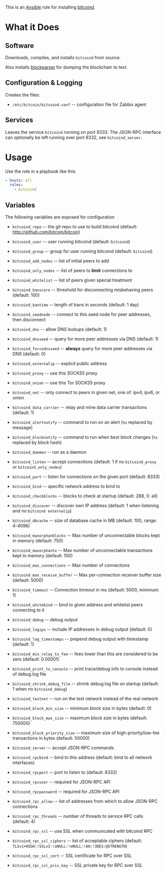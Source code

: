 This is an [Ansible](http://www.ansible.com/home) role for installing
[bitcoind](https://github.com/bitcoin/bitcoin).

# What it Does

## Software

Downloads, compiles, and installs `bitcoind` from source.

Also installs [blockparser](https://github.com/mcdee/blockparser) for
dumping the blockchain to text.

## Configuration & Logging

Creates the files:

* `/etc/bitcoin/bitcoind.conf` -- configuration file for Zabbix agent

## Services

Leaves the service `bitcoind` running on port 8333.  The JSON-RPC
interface can optionally be left running over port 8332, see
`bitcoind_server`.

# Usage

Use the role in a playbook like this:

```yaml
- hosts: all
  roles:
    - bitcoind
```

## Variables

The following variables are exposed for configuration

* `bitcoind_repo` -- the git repo to use to build bitcoind (default: http://github.com/bitcoin/bitcoin)
* `bitcoind_user` -- user running bitcoind (default: `bitcoind`)
* `bitcoind_group` -- group for user running bitcoind (default: `bitcoind`)

* `bitcoind_add_nodes` -- list of initial peers to add
* `bitcoind_only_nodes` -- list of peers to **limit** connections to
* `bitcoind_whitelist` -- list of peers given special treatment
* `bitcoind_banscore` -- threshold for disconnecting misbehaving peers (default: 100)
* `bitcoind_bantime` -- length of bans in seconds (default: 1 day)
* `bitcoind_seednode` -- connect to this seed node for peer addresses, then disconnect
* `bitcoind_dns` -- allow DNS lookups (default: 1)
* `bitcoind_dnsseed` -- query for more peer addresses via DNS (default: 1)
* `bitcoind_forcednsseed` -- **always** query for more peer addresses via DNS (default: 0)
* `bitcoind_externalip` -- explicit public address
* `bitcoind_proxy` -- use this SOCKS5 proxy
* `bitcoind_onion` -- use this Tor SOCKS5 proxy
* `bitcoind_net` -- only connect to peers in given net, one of: ipv4, ipv6, or onion
* `bitcoind_data_carrier` -- relay and mine data carrier transactions (default: 1)

* `bitcoind_alertnotify` -- command to run on an alert (`%s` replaced by message)
* `bitcoind_blocknotify` -- command to run when best block changes (`%s` replaced by block hash)

* `bitcoind_daemon` -- run as a daemon
* `bitcoind_listen` -- accept connections (default: 1 if no `bitcoind_proxy` or `bitcoind_only_nodes`)
* `bitcoind_port` -- listen for connections on the given port (default: 8333)
* `bitcoind_bind` -- specific network address to bind to
* `bitcoind_checkblocks` -- blocks to check at startup (default: 288, 0: all)
* `bitcoind_discover` -- discover own IP address (default: 1 when listening and no `bitcoind externalip`)

* `bitcoind_dbcache` -- size of database cache in MB (default: 100, range: 4-4096)
* `bitcoind_maxorphanblocks` -- Max number of unconnectable blocks kept in memory (default: 750)
* `bitcoind_maxorphantx` -- Max number of unconnectable transactions kept in memory (default: 100)
* `bitcoind_max_connections` -- Max number of connections
* `bitcoind_max_receive_buffer` -- Max per-connection receiver buffer size (default: 5000)
* `bitcoind_timeout` -- Connection timeout in ms (default: 5000, minimum: 1)
* `bitcoind_whitebind` -- bind to given address and whitelist peers connecting to it

* `bitcoind_debug` -- debug output
* `bitcoind_logips` -- include IP addresses in debug output (default: 0)
* `bitcoind_log_timestamps` -- prepend debug output with timestamp (default: 1)
* `bitcoind_min_relay_tx_fee` -- fees lower than this are considered to be zero (default: 0.00001)
* `bitcoind_print_to_console` -- print trace/debug info to console instead of debug.log file
* `bitcoind_shrink_debug_file` -- shrink debug.log file on startup (default: 1 when no `bitcoind_debug`)
* `bitcoind_testnet` -- run on the test network instead of the real network

* `bitcoind_block_min_size` -- minimum block size in bytes (default: 0)
* `bitcoind_block_max_size` -- maximum block size in bytes (default: 750000)
* `bitcoind_block_priority_size` -- maximum size of high-priority/low-fee transactions in bytes (default: 50000)

* `bitcoind_server` -- accept JSON-RPC commands
* `bitcoind_rpcbind` -- bind to this address (default: bind to all network interfaces)
* `bitcoind_rpcport` -- port to listen to (default: 8332)
* `bitcoind_rpcuser` -- required for JSON-RPC API
* `bitcoind_rpcpassword` -- required for JSON-RPC API
* `bitcoind_rpc_allow` -- list of addresses from which to allow JSON-RPC connections
* `bitcoind_rpc_threads` -- number of threads to service RPC calls (default: 4)

* `bitcoind_rpc_ssl` -- use SSL when communicated with bitcoind RPC
* `bitcoind_rpc_ssl_ciphers` -- list of acceptable ciphers (default: `TLSv1+HIGH:!SSLv2:!aNULL:!eNULL:!AH:!3DES:@STRENGTH`)
* `bitcoind_rpc_ssl_cert` -- SSL certificate for RPC over SSL
* `bitcoind_rpc_ssl_priv_key` -- SSL private key for RPC over SSL

